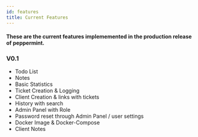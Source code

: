 ```yaml
---
id: features
title: Current Features
---
```


#### These are the current features implememented in the production release of peppermint.

### V0.1
- Todo List
- Notes 
- Basic Statistics
- Ticket Creation & Logging
- Client Creation & links with tickets
- History with search 
- Admin Panel with Role
- Password reset through Admin Panel / user settings
- Docker Image & Docker-Compose 
- Client Notes